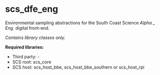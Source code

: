 # scs_dfe_eng
Environmental sampling abstractions for the South Coast Science _Alpha _ Eng._ digital front-end.

_Contains library classes only._

**Required libraries:** 

* Third party: -
* SCS root: scs_core
* SCS host: scs_host_bbe, scs_host_bbe_southern or scs_host_rpi
